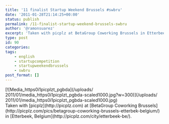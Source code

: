 ```yaml
---
title: '11 finalist Startup Weekend Brussels #swbru'
date: '2011-01-28T21:14:25+00:00'
status: publish
permalink: /11-finalist-startup-weekend-brussels-swbru
author: '@ramonsuarez'
excerpt: 'Taken with picplz at BetaGroup Coworking Brussels in Etterbeek, Belgium.'
type: post
id: 90
categories:
tags:
    - english
    - startupcompetition
    - startupweekendbrussels
    - swbru
post_format: []
---
```

<div class="p_embed p_image_embed">[![Media_https0i1picplzt_pgbda](/uploads/
2011/01/media_https0i1picplzt_pgbda-scaled1000.jpg?w=300)](/uploads/
2011/01/media_https0i1picplzt_pgbda-scaled1000.jpg)</div>Taken with [picplz](http://picplz.com) at [BetaGroup Coworking Brussels](http://picplz.com/pics/betagroup-coworking-brussels-etterbek-belgium/) in [Etterbeek, Belgium](http://picplz.com/city/etterbeek-be/). 